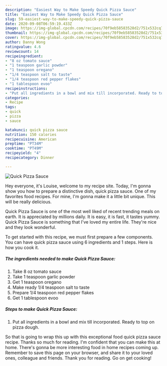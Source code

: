 ```yaml
---
description: "Easiest Way to Make Speedy Quick Pizza Sauce"
title: "Easiest Way to Make Speedy Quick Pizza Sauce"
slug: 59-easiest-way-to-make-speedy-quick-pizza-sauce
date: 2020-09-08T06:59:19.433Z
image: https://img-global.cpcdn.com/recipes/70f9eb58583528d2/751x532cq70/quick-pizza-sauce-recipe-main-photo.jpg
thumbnail: https://img-global.cpcdn.com/recipes/70f9eb58583528d2/751x532cq70/quick-pizza-sauce-recipe-main-photo.jpg
cover: https://img-global.cpcdn.com/recipes/70f9eb58583528d2/751x532cq70/quick-pizza-sauce-recipe-main-photo.jpg
author: Danny Wong
ratingvalue: 4.6
reviewcount: 14
recipeingredient:
- "8 oz tomato sauce"
- "1 teaspoon garlic powder"
- "1 teaspoon oregano"
- "1/4 teaspoon salt to taste"
- "1/4 teaspoon red pepper flakes"
- "1 tablespoon evoo"
recipeinstructions:
- "Put all ingredients in a bowl and mix till incorporated. Ready to top on pizza dough."
categories:
- Recipe
tags:
- quick
- pizza
- sauce

katakunci: quick pizza sauce 
nutrition: 150 calories
recipecuisine: American
preptime: "PT34M"
cooktime: "PT49M"
recipeyield: "4"
recipecategory: Dinner

---
```



![Quick Pizza Sauce](https://img-global.cpcdn.com/recipes/70f9eb58583528d2/751x532cq70/quick-pizza-sauce-recipe-main-photo.jpg)

Hey everyone, it's Louise, welcome to my recipe site. Today, I'm gonna show you how to prepare a distinctive dish, quick pizza sauce. One of my favorites food recipes. For mine, I'm gonna make it a little bit unique. This will be really delicious.



Quick Pizza Sauce is one of the most well liked of recent trending meals on earth. It is appreciated by millions daily. It is easy, it is fast, it tastes yummy. Quick Pizza Sauce is something that I've loved my entire life. They're nice and they look wonderful.


To get started with this recipe, we must first prepare a few components. You can have quick pizza sauce using 6 ingredients and 1 steps. Here is how you cook it.

<!--inarticleads1-->

##### The ingredients needed to make Quick Pizza Sauce:

1. Take 8 oz tomato sauce
1. Take 1 teaspoon garlic powder
1. Get 1 teaspoon oregano
1. Make ready 1/4 teaspoon salt to taste
1. Prepare 1/4 teaspoon red pepper flakes
1. Get 1 tablespoon evoo




<!--inarticleads2-->

##### Steps to make Quick Pizza Sauce:

1. Put all ingredients in a bowl and mix till incorporated. Ready to top on pizza dough.




So that is going to wrap this up with this exceptional food quick pizza sauce recipe. Thanks so much for reading. I'm confident that you can make this at home. There's gonna be more interesting food in home recipes coming up. Remember to save this page on your browser, and share it to your loved ones, colleague and friends. Thank you for reading. Go on get cooking!
